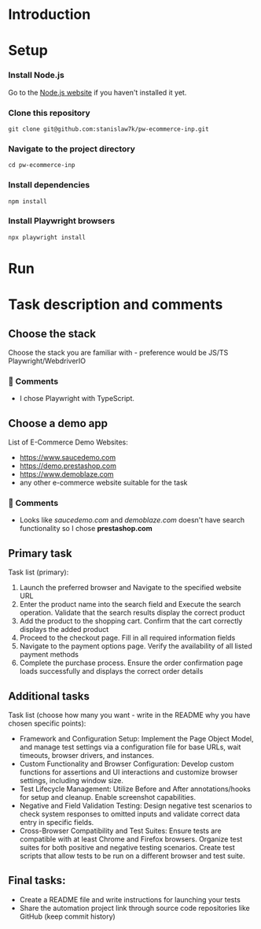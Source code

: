 # Introduction

# Setup

### Install Node.js

Go to the [Node.js website](https://nodejs.org/en/download/package-manager/current) if you haven't installed it yet.

### Clone this repository

```
git clone git@github.com:stanislaw7k/pw-ecommerce-inp.git
```

### Navigate to the project directory

```
cd pw-ecommerce-inp
```

### Install dependencies

```
npm install
```

### Install Playwright browsers

```
npx playwright install
```

# Run

# Task description and comments

## Choose the stack

Choose the stack you are familiar with - preference would be JS/TS Playwright/WebdriverIO

### 📝 Comments

- I chose Playwright with TypeScript.

## Choose a demo app

List of E-Commerce Demo Websites:

- https://www.saucedemo.com
- https://demo.prestashop.com
- https://www.demoblaze.com
- any other e-commerce website suitable for the task

### 📝 Comments

- Looks like _saucedemo.com_ and _demoblaze.com_ doesn't have search functionality so I chose **prestashop.com**

## Primary task

Task list (primary):

1. Launch the preferred browser and Navigate to the specified website URL
2. Enter the product name into the search field and Execute the search operation. Validate that the search
   results display the correct product
3. Add the product to the shopping cart. Confirm that the cart correctly displays the added product
4. Proceed to the checkout page. Fill in all required information fields
5. Navigate to the payment options page. Verify the availability of all listed payment methods
6. Complete the purchase process. Ensure the order confirmation page loads successfully and displays the
   correct order details

## Additional tasks

Task list (choose how many you want - write in the README why you have chosen specific points):

- Framework and Configuration Setup: Implement the Page Object Model, and manage test settings via a
  configuration file for base URLs, wait timeouts, browser drivers, and instances.
- Custom Functionality and Browser Configuration: Develop custom functions for assertions and UI
  interactions and customize browser settings, including window size.
- Test Lifecycle Management: Utilize Before and After annotations/hooks for setup and cleanup. Enable
  screenshot capabilities.
- Negative and Field Validation Testing: Design negative test scenarios to check system responses to
  omitted inputs and validate correct data entry in specific fields.
- Cross-Browser Compatibility and Test Suites: Ensure tests are compatible with at least Chrome and
  Firefox browsers. Organize test suites for both positive and negative testing scenarios. Create test scripts
  that allow tests to be run on a different browser and test suite.

## Final tasks:

- Create a README file and write instructions for launching your tests
- Share the automation project link through source code repositories like GitHub (keep commit history)
